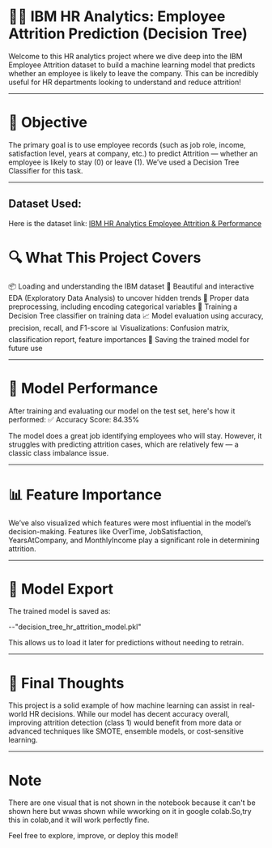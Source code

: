 🧑‍💼 IBM HR Analytics: Employee Attrition Prediction (Decision Tree)
====================================================================
Welcome to this HR analytics project where we dive deep into the IBM Employee Attrition dataset to
build a machine learning model that predicts whether an employee is likely to leave the company. 
This can be incredibly useful for HR departments looking to understand and reduce attrition!

--------------------------------------------------------------------------------------------------------------------

📌 Objective
=============
The primary goal is to use employee records (such as job role, income, satisfaction level, years at company, etc.)
to predict Attrition — whether an employee is likely to stay (0) or leave (1). We’ve used a Decision Tree Classifier
for this task.

---------------------------------------------------------------------------------------------------------------------

## Dataset Used:

Here is the dataset link:
[IBM HR Analytics Employee Attrition & Performance](https://www.kaggle.com/datasets/pavansubhasht/ibm-hr-analytics-attrition-dataset)

🔍 What This Project Covers
============================
📦 Loading and understanding the IBM dataset
🎨 Beautiful and interactive EDA (Exploratory Data Analysis) to uncover hidden trends
🧹 Proper data preprocessing, including encoding categorical variables
🌳 Training a Decision Tree classifier on training data
📈 Model evaluation using accuracy, precision, recall, and F1-score
📊 Visualizations: Confusion matrix, classification report, feature importances
💾 Saving the trained model for future use

-----------------------------------------------------------------------------------------------------------------------

🧠 Model Performance
=====================
After training and evaluating our model on the test set, here's how it performed:
✅ Accuracy Score: 84.35%

The model does a great job identifying employees who will stay. However, it struggles
with predicting attrition cases, which are relatively few — a classic class imbalance issue.

-------------------------------------------------------------------------------------------------------------------------

📊 Feature Importance
=====================
We’ve also visualized which features were most influential in the model’s decision-making. Features like OverTime, 
JobSatisfaction, YearsAtCompany, and MonthlyIncome play a significant role in determining attrition.

--------------------------------------------------------------------------------------------------------------------------

💾 Model Export
===============
The trained model is saved as:

--"decision_tree_hr_attrition_model.pkl"

This allows us to load it later for predictions without needing to retrain.

---------------------------------------------------------------------------------------------------------------------------

💬 Final Thoughts
=================
This project is a solid example of how machine learning can assist in real-world HR decisions. While our model has decent
accuracy overall, improving attrition detection (class 1) would benefit from more data or advanced techniques like SMOTE,
ensemble models, or cost-sensitive learning.

---------------------------------------------------------------------------------------------------------------------------

Note
=====
There are one visual that is not shown in the notebook because it can't be shown here but wwas shown while wworking on it
in google colab.So,try this in colab,and it will work perfectly fine.

Feel free to explore, improve, or deploy this model!
